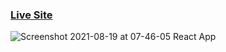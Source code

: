 
### [Live Site](https://myexpensetracker.site/)
![Screenshot 2021-08-19 at 07-46-05 React App](https://user-images.githubusercontent.com/64736339/130014691-6d6331ac-30c1-40c1-8b99-c380f956c81d.png)

